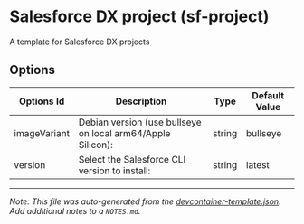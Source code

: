 
# Salesforce DX project (sf-project)

A template for Salesforce DX projects

## Options

| Options Id | Description | Type | Default Value |
|-----|-----|-----|-----|
| imageVariant | Debian version (use bullseye on local arm64/Apple Silicon): | string | bullseye |
| version | Select the Salesforce CLI version to install: | string | latest |



---

_Note: This file was auto-generated from the [devcontainer-template.json](https://github.com/jayree/devcontainer-templates/blob/main/src/sf-project/devcontainer-template.json).  Add additional notes to a `NOTES.md`._
